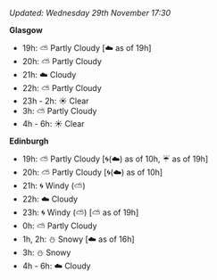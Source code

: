 *Updated: Wednesday 29th November 17:30*

**Glasgow**

* 19h: :partly_sunny: Partly Cloudy [:cloud: as of 19h]
* 20h: :partly_sunny: Partly Cloudy
* 21h: :cloud: Cloudy
* 22h: :partly_sunny: Partly Cloudy
* 23h - 2h: :sunny: Clear
* 3h: :partly_sunny: Partly Cloudy
* 4h - 6h: :sunny: Clear

**Edinburgh**

* 19h: :partly_sunny: Partly Cloudy [:cyclone:(:cloud:) as of 10h, :umbrella: as of 19h]
* 20h: :partly_sunny: Partly Cloudy [:cyclone:(:cloud:) as of 10h]
* 21h: :cyclone: Windy (:partly_sunny:)
* 22h: :cloud: Cloudy
* 23h: :cyclone: Windy (:partly_sunny:) [:partly_sunny: as of 19h]
* 0h: :partly_sunny: Partly Cloudy
* 1h, 2h: :snowman: Snowy [:cloud: as of 16h]
* 3h: :snowman: Snowy
* 4h - 6h: :cloud: Cloudy
